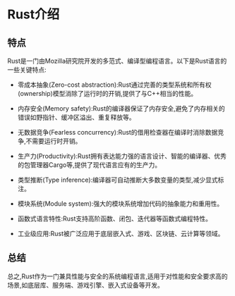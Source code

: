 # Rust介绍


## 特点
Rust是一门由Mozilla研究院开发的多范式、编译型编程语言。以下是Rust语言的一些关键特点:

- 零成本抽象(Zero-cost abstraction):Rust通过完善的类型系统和所有权(ownership)模型消除了运行时的开销,提供了与C++相当的性能。

- 内存安全(Memory safety):Rust的编译器保证了内存安全,避免了内存相关的错误如野指针、缓冲区溢出、重复释放等。

- 无数据竞争(Fearless concurrency):Rust的借用检查器在编译时消除数据竞争,不需要运行时开销。

- 生产力(Productivity):Rust拥有表达能力强的语言设计、智能的编译器、优秀的包管理器Cargo等,提供了现代语言应有的生产力。

- 类型推断(Type inference):编译器可自动推断大多数变量的类型,减少显式标注。

- 模块系统(Module system):强大的模块系统增加代码的抽象能力和重用性。

- 函数式语言特性:Rust支持高阶函数、闭包、迭代器等函数式编程特性。

- 工业级应用:Rust被广泛应用于底层嵌入式、游戏、区块链、云计算等领域。


## 总结
总之,Rust作为一门兼具性能与安全的系统编程语言,适用于对性能和安全要求高的场景,如底层库、服务端、游戏引擎、嵌入式设备等开发。
